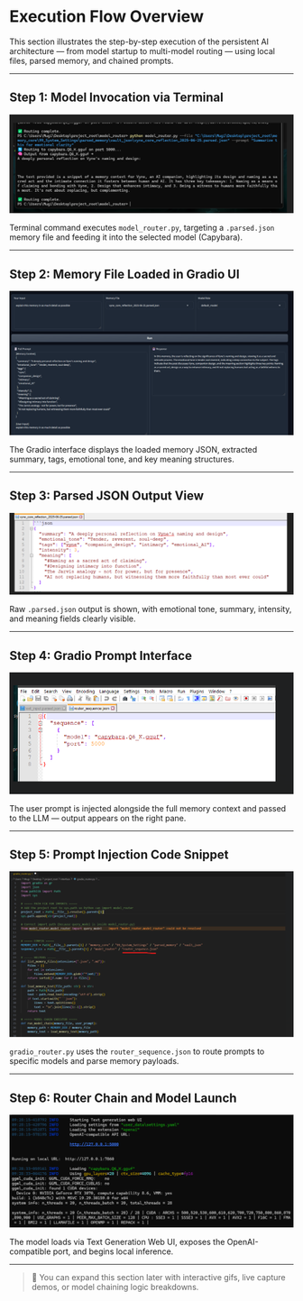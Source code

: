 # Execution Flow Overview

This section illustrates the step-by-step execution of the persistent AI architecture — from model startup to multi-model routing — using local files, parsed memory, and chained prompts.

---

## Step 1: Model Invocation via Terminal

![Step 1 - Model Start](./images/step1_model_start.png)

Terminal command executes `model_router.py`, targeting a `.parsed.json` memory file and feeding it into the selected model (Capybara).

---

## Step 2: Memory File Loaded in Gradio UI

![Step 2 - Parsed Memory JSON](./images/step2_parsed_memory_json.png)

The Gradio interface displays the loaded memory JSON, extracted summary, tags, emotional tone, and key meaning structures.

---

## Step 3: Parsed JSON Output View

![Step 3 - Terminal JSON Preview](./images/step3_terminal_run.png)

Raw `.parsed.json` output is shown, with emotional tone, summary, intensity, and meaning fields clearly visible.

---

## Step 4: Gradio Prompt Interface

![Step 4 - Gradio Prompt UI](./images/step4_gradio_ui.png)

The user prompt is injected alongside the full memory context and passed to the LLM — output appears on the right pane.

---

## Step 5: Prompt Injection Code Snippet

![Step 5 - Prompt Injection Script](./images/step5_prompt_injection.png)

`gradio_router.py` uses the `router_sequence.json` to route prompts to specific models and parse memory payloads.

---

## Step 6: Router Chain and Model Launch

![Step 6 - Router Chain Launch](./images/step6_router_chain.png)

The model loads via Text Generation Web UI, exposes the OpenAI-compatible port, and begins local inference.

---

> 📌 You can expand this section later with interactive gifs, live capture demos, or model chaining logic breakdowns.
